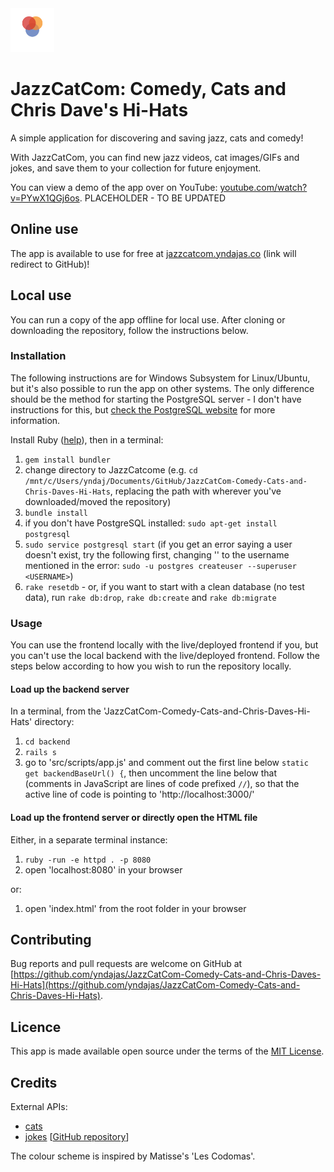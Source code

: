 <img src="src/images/favicon/mstile-150x150.png" alt="app icon" title="app icon" style="width:70px">

# JazzCatCom: Comedy, Cats and Chris Dave's Hi-Hats
A simple application for discovering and saving jazz, cats and comedy!

With JazzCatCom, you can find new jazz videos, cat images/GIFs and jokes, and save them to your collection for future enjoyment.

You can view a demo of the app over on YouTube: <a href="https://www.youtube.com/watch?v=PYwX1QGj6os" target="_blank" title="app demo on YouTube">youtube.com/watch?v=PYwX1QGj6os</a>. PLACEHOLDER - TO BE UPDATED

## Online use

The app is available to use for free at <a href="http://jazzcatcom.yndajas.co">jazzcatcom.yndajas.co</a> (link will redirect to GitHub)!

## Local use

You can run a copy of the app offline for local use. After cloning or downloading the repository, follow the instructions below.

### Installation

The following instructions are for Windows Subsystem for Linux/Ubuntu, but it's also possible to run the app on other systems. The only difference should be the method for starting the PostgreSQL server - I don't have instructions for this, but <a href="https://www.postgresql.org" target="_blank">check the PostgreSQL website</a> for more information.

Install Ruby (<a href="https://www.ruby-lang.org/en/documentation/installation" target="_blank" title="Ruby installation">help</a>), then in a terminal:
1. `gem install bundler`
2. change directory to JazzCatcome (e.g. `cd /mnt/c/Users/yndaj/Documents/GitHub/JazzCatCom-Comedy-Cats-and-Chris-Daves-Hi-Hats`, replacing the path with wherever you've downloaded/moved the repository)
3. `bundle install`
4. if you don't have PostgreSQL installed: `sudo apt-get install postgresql`
5. `sudo service postgresql start` (if you get an error saying a user doesn't exist, try the following first, changing '<USERNAME>' to the username mentioned in the error: `sudo -u postgres createuser --superuser <USERNAME>`)
6. `rake resetdb` - or, if you want to start with a clean database (no test data), run `rake db:drop`, `rake db:create` and `rake db:migrate`

### Usage

You can use the frontend locally with the live/deployed frontend if you, but you can't use the local backend with the live/deployed frontend. Follow the steps below according to how you wish to run the repository locally.

#### Load up the backend server
In a terminal, from the 'JazzCatCom-Comedy-Cats-and-Chris-Daves-Hi-Hats' directory:
1. `cd backend`
2. `rails s`
3. go to 'src/scripts/app.js' and comment out the first line below `static get backendBaseUrl() {`, then uncomment the line below that (comments in JavaScript are lines of code prefixed `//`), so that the active line of code is pointing to 'http://localhost:3000/'

#### Load up the frontend server or directly open the HTML file
Either, in a separate terminal instance:
1. `ruby -run -e httpd . -p 8080`
2. open 'localhost:8080' in your browser

or:
1. open 'index.html' from the root folder in your browser

## Contributing

Bug reports and pull requests are welcome on GitHub at [https://github.com/yndajas/JazzCatCom-Comedy-Cats-and-Chris-Daves-Hi-Hats](https://github.com/yndajas/JazzCatCom-Comedy-Cats-and-Chris-Daves-Hi-Hats).

## Licence

This app is made available open source under the terms of the [MIT License](https://opensource.org/licenses/MIT).

## Credits

External APIs:
- [cats](http://random.cat/meow)
- [jokes](https://official-joke-api.appspot.com/jokes/random) \[[GitHub repository](https://github.com/15Dkatz/official_joke_api)\]

The colour scheme is inspired by Matisse's 'Les Codomas'.